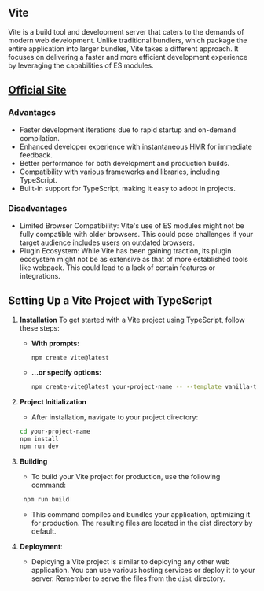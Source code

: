## Vite

Vite is a build tool and development server that caters to the demands of modern web development. Unlike traditional
bundlers, which package the entire application into larger bundles, Vite takes a different approach. It focuses on
delivering a faster and more efficient development experience by leveraging the capabilities of ES modules.

## [Official Site](https://vitejs.dev/)

### Advantages

- Faster development iterations due to rapid startup and on-demand compilation.
- Enhanced developer experience with instantaneous HMR for immediate feedback.
- Better performance for both development and production builds.
- Compatibility with various frameworks and libraries, including TypeScript.
- Built-in support for TypeScript, making it easy to adopt in projects.

### Disadvantages

- Limited Browser Compatibility: Vite's use of ES modules might not be fully compatible with older browsers. This could
  pose challenges if your target audience includes users on outdated browsers.
- Plugin Ecosystem: While Vite has been gaining traction, its plugin ecosystem might not be as extensive as that of more
  established tools like webpack. This could lead to a lack of certain features or integrations.

## Setting Up a Vite Project with TypeScript

1. **Installation**
   To get started with a Vite project using TypeScript, follow these steps:

    - **With prompts:**
      ```bash
      npm create vite@latest
      ```

    - **...or specify options:**
      ```bash
      npm create-vite@latest your-project-name -- --template vanilla-ts
      ```

2. **Project Initialization**
    - After installation, navigate to your project directory:
    ```bash
    cd your-project-name
    npm install
    npm run dev
    ```

3. **Building**
    - To build your Vite project for production, use the following command:
   ```bash
    npm run build
   ```
    - This command compiles and bundles your application, optimizing it for production. The resulting files are located
      in the dist directory by default.

4. **Deployment**:
    - Deploying a Vite project is similar to deploying any other web application. You can use various hosting
      services or deploy it to your server. Remember to serve the files from the `dist` directory. 
